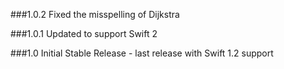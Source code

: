 ###1.0.2
Fixed the misspelling of Dijkstra

###1.0.1
Updated to support Swift 2

###1.0
Initial Stable Release - last release with Swift 1.2 support
